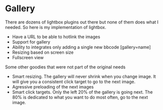 Gallery
=======

There are dozens of lightbox plugins out there but none of them does what I needed. So here is my implementation of lightbox.

 - Have a URL to be able to hotlink the images
 - Support for gallery
 - Ability to integrates only adding a single new bbcode [gallery=name]
 - Resizing based on screen size
 - Fullscreen view

Some other goodies that were not part of the original needs

 - Smart resizing. The gallery will never shrink when you change image. It will give you a consistent click target to go to the next image.
 - Agressive preloading of the next images
 - Smart click targets. Only the left 20% of the gallery is going next. The 80% is dedicated to what you want to do most often, go to the next image.
